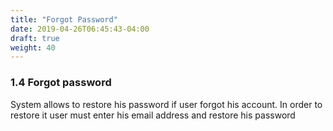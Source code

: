```yaml
---
title: "Forgot Password"
date: 2019-04-26T06:45:43-04:00
draft: true
weight: 40
---
```


### 1.4 Forgot password

System allows to restore his password if user forgot his account. In order to restore it user must enter his email address and restore his password
